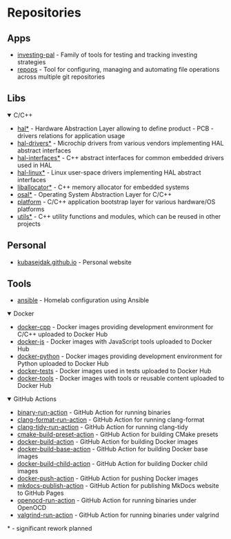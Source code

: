 # Repositories

## Apps

- [investing-pal](https://github.com/kubasejdak-org/investing-pal) - Family of tools for testing and tracking investing strategies
- [repops](https://github.com/kubasejdak-org/repops) - Tool for configuring, managing and automating file operations across multiple git repositories

## Libs

<details open>
  <summary>C/C++</summary>

- [hal*](https://github.com/kubasejdak-org/hal) - Hardware Abstraction Layer allowing to define product - PCB - drivers relations for application usage
- [hal-drivers*](https://github.com/kubasejdak-org/hal-drivers) - Microchip drivers from various vendors implementing HAL abstract interfaces
- [hal-interfaces*](https://github.com/kubasejdak-org/hal-interfaces) - C++ abstract interfaces for common embedded drivers used in HAL
- [hal-linux*](https://github.com/kubasejdak-org/hal-linux) - Linux user-space drivers implementing HAL abstract interfaces
- [liballocator*](https://github.com/kubasejdak-org/liballocator) - C++ memory allocator for embedded systems
- [osal*](https://github.com/kubasejdak-org/osal) - Operating System Abstraction Layer for C/C++
- [platform](https://github.com/kubasejdak-org/platform) - C/C++ application bootstrap layer for various hardware/OS platforms
- [utils*](https://github.com/kubasejdak-org/utils) - C++ utility functions and modules, which can be reused in other projects

</details>

## Personal

- [kubasejdak.github.io](https://github.com/kubasejdak/kubasejdak.github.io) - Personal website

## Tools

- [ansible](https://github.com/kubasejdak-org/ansible) - Homelab configuration using Ansible

<details open>
  <summary>Docker</summary>

- [docker-cpp](https://github.com/kubasejdak-org/docker-cpp) - Docker images providing development environment for C/C++ uploaded to Docker Hub
- [docker-js](https://github.com/kubasejdak-org/docker-js) - Docker images with JavaScript tools uploaded to Docker Hub
- [docker-python](https://github.com/kubasejdak-org/docker-python) - Docker images providing development environment for Python uploaded to Docker Hub
- [docker-tests](https://github.com/kubasejdak-org/docker-tests) - Docker images used in tests uploaded to Docker Hub
- [docker-tools](https://github.com/kubasejdak-org/docker-tools) - Docker images with tools or reusable content uploaded to Docker Hub

</details>

<details open>
  <summary>GitHub Actions</summary>

- [binary-run-action](https://github.com/kubasejdak-org/binary-run-action) - GitHub Action for running binaries
- [clang-format-run-action](https://github.com/kubasejdak-org/clang-format-run-action) - GitHub Action for running clang-format
- [clang-tidy-run-action](https://github.com/kubasejdak-org/clang-tidy-run-action) - GitHub Action for running clang-tidy
- [cmake-build-preset-action](https://github.com/kubasejdak-org/cmake-build-preset-action) - GitHub Action for building CMake presets
- [docker-build-action](https://github.com/kubasejdak-org/docker-build-action) - GitHub Action for building Docker images
- [docker-build-base-action](https://github.com/kubasejdak-org/docker-build-base-action) - GitHub Action for building Docker base images
- [docker-build-child-action](https://github.com/kubasejdak-org/docker-build-child-action) - GitHub Action for building Docker child images
- [docker-push-action](https://github.com/kubasejdak-org/docker-push-action) - GitHub Action for pushing Docker images
- [mkdocs-publish-action](https://github.com/kubasejdak-org/mkdocs-publish-action) - GitHub Action for publishing MkDocs website to GitHub Pages
- [openocd-run-action](https://github.com/kubasejdak-org/openocd-run-action) - GitHub Action for running binaries under OpenOCD
- [valgrind-run-action](https://github.com/kubasejdak-org/valgrind-run-action) - GitHub Action for running binaries under valgrind

</details>

\* - significant rework planned
